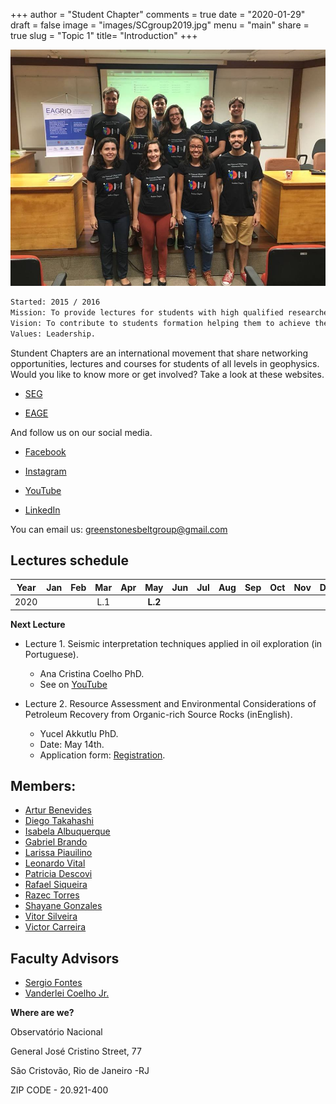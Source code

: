 +++
author = "Student Chapter"
comments = true
date = "2020-01-29"
draft = false
image = "images/SCgroup2019.jpg"
menu = "main"
share = true
slug = "Topic 1"
title= "Introduction"
+++

![The National Observatory Green Stone Belt](images/SCgroup2019.jpg)


```bash
Started: 2015 / 2016
Mission: To provide lectures for students with high qualified researchers and professionals among all fields of geophysics.
Vision: To contribute to students formation helping them to achieve their professional goals. 
Values: Leadership. 
```

Stundent Chapters are an international movement that share networking opportunities, lectures and courses for students of all levels in geophysics. Would you like to know more or get involved? Take a look at these websites.

* [SEG](https://seg.org/Education/Student-Early-Career/Student-Chapters/Student-Chapter-Details)

* [EAGE](https://www.eage.org/en/about-eage/local-chapters)

And follow us on our social media.

* [Facebook](https://www.facebook.com/ONcapituloestudantil/?eid=ARADDmvXWpfzlAz8fuinnxkbqLosZyMj8Ev9vGS1p1r_GXLO6SSjefbD0Vyy7BIiTj6v8iP_nzBIISIg)

* [Instagram](https://instagram.com/oncapituloestudantil?igshid=4utqmi98fmsf)

* [YouTube](https://www.youtube.com/channel/UCMMoLqi2N2NDKXP9b-nkjFw)

* [LinkedIn](https://www.linkedin.com/in/oncapituloestudantil)


You can email us: greenstonesbeltgroup@gmail.com


## Lectures schedule

Year      | Jan   |   Feb|   Mar|   Apr|   May|   Jun|  Jul|   Aug|   Sep|   Oct|   Nov| Dec
----------|:-----:|:----:|:----:|:----:|:----:|:----:|:---:|:----:|:----:|:----:|:----:|:----:
2020      |       |      |L.1   |      | **L.2**|      |     |      |      |      |      |


**Next Lecture**

* Lecture 1. Seismic interpretation techniques applied in oil exploration (in Portuguese).
	* Ana Cristina Coelho PhD.
	* See on [YouTube](https://www.youtube.com/watch?v=fmeP00DsJsc)

* Lecture 2. Resource Assessment and Environmental Considerations of Petroleum Recovery from Organic-rich Source Rocks (inEnglish).
	* Yucel Akkutlu PhD.
	* Date: May 14th.
	* Application form: [Registration](https://forms.gle/jEfpiGuxD68wrHk1A). 


## Members:

* [Artur Benevides](http://lattes.cnpq.br/7097271152547438)
* [Diego Takahashi](http://lattes.cnpq.br/4939493474727725)
* [Isabela Albuquerque](http://lattes.cnpq.br/3423492683662305)
* [Gabriel Brando](http://lattes.cnpq.br/3219086310209514)
* [Larissa Piauilino](http://lattes.cnpq.br/8427378352823905)
* [Leonardo Vital](http://lattes.cnpq.br/3155435296388448)
* [Patricia Descovi](http://lattes.cnpq.br/5236383391725164)
* [Rafael Siqueira](http://lattes.cnpq.br/8772038626062115)
* [Razec Torres](http://lattes.cnpq.br/6070226133252234)
* [Shayane Gonzales](http://lattes.cnpq.br/5954916221599872)
* [Vitor Silveira](http://lattes.cnpq.br/6212331756825049)
* [Victor Carreira](http://lattes.cnpq.br/9663791782095105)

## Faculty Advisors
* [Sergio Fontes](http://lattes.cnpq.br/8537150955145617)
* [Vanderlei Coelho Jr.](http://lattes.cnpq.br/4332841435949533)

**Where are we?**

Observatório Nacional

General José Cristino Street, 77

São Cristovão, Rio de Janeiro -RJ

ZIP CODE -  20.921-400

